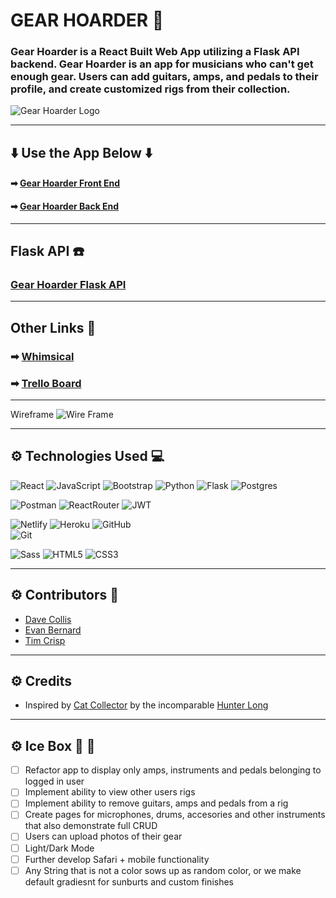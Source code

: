 # GEAR HOARDER :guitar: 

### Gear Hoarder is a React Built Web App utilizing a Flask API backend. Gear Hoarder is an app for musicians who can't get enough gear. Users can add guitars, amps, and pedals to their profile, and create customized rigs from their collection. 

![Gear Hoarder Logo](https://i.imgur.com/LnkMNxE.jpg)

---

## :arrow_down: Use the App Below :arrow_down: 
#### ➡ [Gear Hoarder Front End](https://gear-hoarder.netlify.app/)
#### ➡ [Gear Hoarder Back End](https://gear-hoarder-api.herokuapp.com/)

---

## Flask API :telephone:
### [Gear Hoarder Flask API](https://github.com/dcollis92/gear-hoarder-back-end)

---

## Other Links :link:
### ➡ [Whimsical](https://whimsical.com/unit-4-RNSzGccTJmrn42B5dWCnd2)
### ➡ [Trello Board](https://trello.com/b/iHrAuCXM/unit-4-proposal)

---

Wireframe
![Wire Frame](https://i.imgur.com/wSNWtjO.png)

---

## ⚙ Technologies Used :computer:

  ![React](https://img.shields.io/badge/-React-white?style=for-the-badge&logo=React&logoColor=blue)
  ![JavaScript](https://img.shields.io/badge/-JavaScript-white?style=for-the-badge&logo=javascript&logoColor=black)
  ![Bootstrap](https://img.shields.io/badge/-Bootstrap-white?style=for-the-badge&logo=bootstrap)
  ![Python](https://img.shields.io/badge/python-3670A0?style=for-the-badge&logo=python&logoColor=ffdd54)
  ![Flask](https://img.shields.io/badge/flask-%23000.svg?style=for-the-badge&logo=flask&logoColor=white)
  ![Postgres](https://img.shields.io/badge/postgres-%23316192.svg?style=for-the-badge&logo=postgresql&logoColor=white) 

  ![Postman](https://img.shields.io/badge/Postman-white?style=for-the-badge&logo=postman)
  ![ReactRouter](https://img.shields.io/badge/-React_Router-white?style=for-the-badge&for-the-badge&logo=react-router)
  ![JWT](https://img.shields.io/badge/JWT-black?style=for-the-badge&logo=JSON%20web%20tokens)

  ![Netlify](https://img.shields.io/badge/netlify-%23000000.svg?style=for-the-badge&logo=netlify&logoColor=#00C7B7)
  ![Heroku](https://img.shields.io/badge/-Heroku-white?style=for-the-badge&logo=heroku&logoColor=black)
  ![GitHub](https://img.shields.io/badge/-GitHub-white?style=for-the-badge&logo=github&logoColor=black)  
  ![Git](https://img.shields.io/badge/-Git-white?style=for-the-badge&logo=git)
  
  ![Sass](https://img.shields.io/badge/-Sass-white?style=for-the-badge&logo=Sass)
  ![HTML5](https://img.shields.io/badge/-HTML5-white?style=for-the-badge&logo=html5)
  ![CSS3](https://img.shields.io/badge/css3-%231572B6.svg?style=for-the-badge&logo=css3&logoColor=white)  
  
---

## ⚙ Contributors :microphone:

- [Dave Collis](https://github.com/dcollis92) 
- [Evan Bernard](https://github.com/provideforme) 
- [Tim Crisp](https://github.com/timcrisp94) 

---

## ⚙ Credits

- Inspired by [Cat Collector](https://github.com/whlong1/cat-collector-react) by the incomparable [Hunter Long](https://github.com/whlong1) 

---

## ⚙ Ice Box :icecream: :icecream:

- [ ] Refactor app to display only amps, instruments and pedals belonging to logged in user
- [ ] Implement ability to view other users rigs
- [ ] Implement ability to remove guitars, amps and pedals from a rig
- [ ] Create pages for microphones, drums, accesories and other instruments that also demonstrate full CRUD
- [ ] Users can upload photos of their gear
- [ ] Light/Dark Mode
- [ ] Further develop Safari + mobile functionality
- [ ] Any String that is not a color sows up as random color, or we make default gradiesnt for sunburts and custom finishes